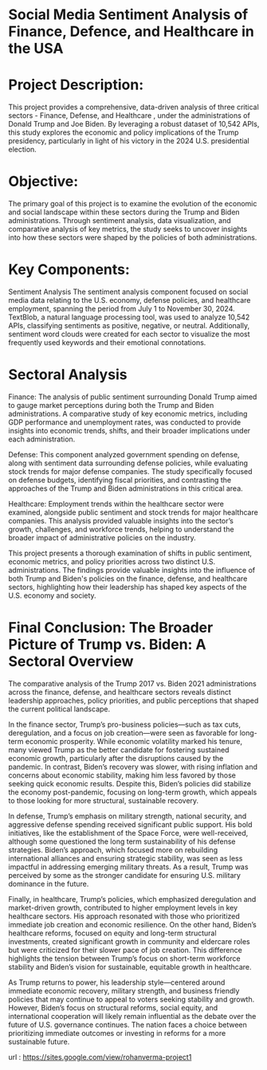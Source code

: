 # Social Media Sentiment Analysis of Finance, Defence, and Healthcare in the USA
# Project Description: 

This project provides a comprehensive, data-driven analysis of three critical sectors - Finance, Defense, and Healthcare , under the administrations of Donald Trump and Joe Biden. By leveraging a robust dataset of 10,542 APIs, this study explores the economic and policy implications of the Trump presidency, particularly in light of his victory in the 2024 U.S. presidential election.

# Objective: 
The primary goal of this project is to examine the evolution of the economic and social landscape within these sectors during the Trump and Biden administrations. Through sentiment analysis, data visualization, and comparative analysis of key metrics, the study seeks to uncover insights into how these sectors were shaped by the policies of both administrations.

# Key Components: 
Sentiment Analysis
The sentiment analysis component focused on social media data relating to the U.S. economy, defense policies, and healthcare employment, spanning the period from July 1 to November 30, 2024. TextBlob, a natural language processing tool, was used to analyze 10,542 APIs, classifying sentiments as positive, negative, or neutral. Additionally, sentiment word clouds were created for each sector to visualize the most frequently used keywords and their emotional connotations.

# Sectoral Analysis

Finance: The analysis of public sentiment surrounding Donald Trump aimed to gauge market perceptions during both the Trump and Biden administrations. A comparative study of key economic metrics, including GDP performance and unemployment rates, was conducted to provide insights into economic trends, shifts, and their broader implications under each administration.

Defense: This component analyzed government spending on defense, along with sentiment data surrounding defense policies, while evaluating stock trends for major defense companies. The study specifically focused on defense budgets, identifying fiscal priorities, and contrasting the approaches of the Trump and Biden administrations in this critical area.

Healthcare: Employment trends within the healthcare sector were examined, alongside public sentiment and stock trends for major healthcare companies. This analysis provided valuable insights into the sector’s growth, challenges, and workforce trends, helping to understand the broader impact of administrative policies on the industry.

This project presents a thorough examination of shifts in public sentiment, economic metrics, and policy priorities across two distinct U.S. administrations. The findings provide valuable insights into the influence of both Trump and Biden's policies on the finance, defense, and healthcare sectors, highlighting how their leadership has shaped key aspects of the U.S. economy and society.

# Final Conclusion: The Broader Picture of Trump vs. Biden: A Sectoral Overview

The comparative analysis of the Trump 2017 vs. Biden 2021 administrations across the finance, defense, and healthcare sectors reveals distinct leadership approaches, policy priorities, and public perceptions that shaped the current political landscape.

In the finance sector, Trump’s pro-business policies—such as tax cuts, deregulation, and a focus on job creation—were seen as favorable for long-term economic prosperity. While economic volatility marked his tenure, many viewed Trump as the better candidate for fostering sustained economic growth, particularly after the disruptions caused by the pandemic. In contrast, Biden’s recovery was slower, with rising inflation and concerns about economic stability, making him less favored by those seeking quick economic results. Despite this, Biden’s policies did stabilize the economy post-pandemic, focusing on long-term growth, which appeals to those looking for more structural, sustainable recovery.

In defense, Trump’s emphasis on military strength, national security, and aggressive defense spending received significant public support. His bold initiatives, like the establishment of the Space Force, were well-received, although some questioned the long term sustainability of his defense strategies. Biden’s approach, which focused more on rebuilding international alliances and ensuring strategic stability, was seen as less impactful in addressing emerging military threats. As a result, Trump was perceived by some as the stronger candidate for ensuring U.S. military dominance in the future.

Finally, in healthcare, Trump’s policies, which emphasized deregulation and market-driven growth, contributed to higher employment levels in key healthcare sectors. His approach resonated with those who prioritized immediate job creation and economic resilience. On the other hand, Biden’s healthcare reforms, focused on equity and long-term structural investments, created significant growth in community and eldercare roles but were criticized for their slower pace of job creation. This difference highlights the tension between Trump’s focus on short-term workforce stability and Biden’s vision for sustainable, equitable growth in healthcare.

As Trump returns to power, his leadership style—centered around immediate economic recovery, military strength, and business friendly policies that may continue to appeal to voters seeking stability and growth. However, Biden’s focus on structural reforms, social equity, and international cooperation will likely remain influential as the debate over the future of U.S. governance continues. The nation faces a choice between prioritizing immediate outcomes or investing in reforms for a more sustainable future.

url : https://sites.google.com/view/rohanverma-project1
